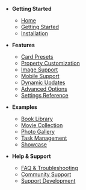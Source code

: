 <!-- _sidebar.md -->

* <i class="ph ph-book-open-text"></i> **Getting Started**
  * [<i class="ph ph-house"></i> Home](/)
  * [<i class="ph ph-rocket-launch"></i> Getting Started](getting-started.md)
  * [<i class="ph ph-gear-six"></i> Installation](installation.md)

* <i class="ph ph-star"></i> **Features**
  * [<i class="ph ph-squares-four"></i> Card Presets](features/presets.md)
  * [<i class="ph ph-sliders"></i> Property Customization](features/properties.md)
  * [<i class="ph ph-image"></i> Image Support](features/images.md)
  * [<i class="ph ph-device-mobile"></i> Mobile Support](features/mobile.md)
  * [<i class="ph ph-arrows-clockwise"></i> Dynamic Updates](features/dynamic-updates.md)
  * [<i class="ph ph-lightning"></i> Advanced Options](features/advanced-options.md)
  * [<i class="ph ph-gear"></i> Settings Reference](settings-reference.md)

* <i class="ph ph-list-checks"></i> **Examples**
  * [<i class="ph ph-books"></i> Book Library](examples/books.md)
  * [<i class="ph ph-film-strip"></i> Movie Collection](examples/movies.md)
  * [<i class="ph ph-camera"></i> Photo Gallery](examples/photos.md)
  * [<i class="ph ph-check-square"></i> Task Management](examples/tasks.md)
  * [<i class="ph ph-images"></i> Showcase](showcase.md)

* <i class="ph ph-question"></i> **Help & Support**
  * [<i class="ph ph-question"></i> FAQ & Troubleshooting](faq.md)
  * [<i class="ph ph-chats-circle"></i> Community Support](https://github.com/Sophokles187/data-cards/issues)
  * [<i class="ph ph-coffee"></i> Support Development](https://ko-fi.com/sophokles)
